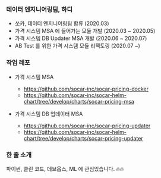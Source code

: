 ### 데이터 엔지니어링팀, 하디

- 쏘카, 데이터 엔지니어링팀 합류 (2020.03)
- 가격 시스템 MSA 에 들어가는 모듈 개발 (2020.03 ~ 2020.05)
- 가격 시스템 DB Updater MSA 개발 (2020.06 ~ 2020.07)
- AB Test 를 위한 가격 시스템 모듈 리팩토링 (2020.07 ~)

### 작업 레포

- 가격 시스템 MSA
  - https://github.com/socar-inc/socar-pricing-docker
  - https://github.com/socar-inc/socar-helm-chart/tree/develop/charts/socar-pricing-msa
  
- 가격 시스템 DB 업데이터 MSA
  - https://github.com/socar-inc/socar-pricing-updater
  - https://github.com/socar-inc/socar-helm-chart/tree/develop/charts/socar-pricing-updater

### 한 줄 소개

파이썬, 클린 코드, 데브옵스, ML 에 관심있습니다. 🔥🔥
